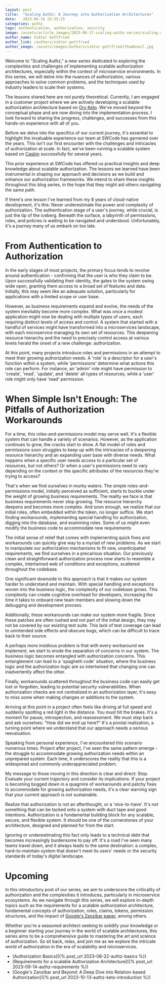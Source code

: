 ```yaml
---
layout: post
title:  "Scaling Authz: A Journey into Authorization Architectures"
date:   2023-06-16 22:35:25
categories: authz
tags: authentication, authorization, security
image: /assets/article_images/2023-06-17-scaling-authz-series/scaling-authz.png
author_name: Viktor Gottfried
author_link: /authors/viktor-gottfried
author_image: /assets/images/authors/viktor-gottfried/thumbnail.jpg
---
```


Welcome to "Scaling Authz," a new series dedicated to exploring the complexities and challenges of implementing scalable authorization architectures, especially within the context of microservice environments. In this series, we will delve into the nuances of authorization, various approaches to solve common problems, and the techniques used by industry leaders to scale their systems.

The lessons shared here are not purely theoretical. Currently, I am engaged in a customer project where we are actively developing a scalable authorization architecture based on [Ory Keto](https://www.ory.sh/keto/). We've moved beyond the conceptual phase and are now diving into the implementation process. I look forward to sharing the progress, challenges, and successes from this hands-on experience with all of you.

Before we delve into the specifics of our current journey, it's essential to highlight the invaluable experience our team at SWCode has garnered over the years. This isn't our first encounter with the challenges and intricacies of authorization at scale. In fact, we've been running a scalable system based on [Casbin](https://casbin.org/) successfully for several years.

This prior experience at SWCode has offered us practical insights and deep knowledge about scalable authorization. The lessons we learned have been instrumental in shaping our approach and decisions as we build and enhance our authorization frameworks. We intend to share these insights throughout this blog series, in the hope that they might aid others navigating the same path.

If there's one lesson I've learned from my 8 years of cloud-native development, it's this: Never underestimate the power and complexity of authorization. The authentication stage of a user's journey, while crucial, is just the tip of the iceberg. Beneath the surface, a labyrinth of permissions, roles, and policies is waiting to be navigated and understood. Unfortunately, it's a journey many of us embark on too late.

# From Authentication to Authorization

In the early stages of most projects, the primary focus tends to revolve around authentication - confirming that the user is who they claim to be. Upon successfully validating their identity, the gates to the system swing wide open, granting them access to a broad set of features and data. Initially, this may seem like an adequate solution, particularly for applications with a limited scope or user base.

However, as business requirements expand and evolve, the needs of the system inevitably become more complex. What was once a modest application might now be dealing with multiple types of users, each requiring distinct levels of access and control. A system that started with a handful of services might have transformed into a microservices landscape, with each microservice managing its own set of resources. This deepening resource hierarchy and the need to precisely control access at various levels herald the onset of a new challenge: authorization.

At this point, many projects introduce roles and permissions in an attempt to meet their growing authorization needs. A 'role' is a descriptor for a user's function within a system, while 'permissions' determine what actions this role can perform. For instance, an 'admin' role might have permission to 'create', 'read', 'update', and 'delete' all types of resources, while a 'user' role might only have 'read' permission.

# When Simple Isn't Enough: The Pitfalls of Authorization Workarounds

For a time, this roles-and-permissions model may serve well. It's a flexible system that can handle a variety of scenarios. However, as the application continues to grow, the cracks start to show. A flat model of roles and permissions soon struggles to keep up with the intricacies of a deepening resource hierarchy and an expanding user base with diverse needs. What happens when a specific user needs access to a particular set of resources, but not others? Or when a user's permissions need to vary depending on the context or the specific attributes of the resources they're trying to access?

That's when we find ourselves in murky waters. The simple roles-and-permissions model, initially perceived as sufficient, starts to buckle under the weight of growing business requirements. The reality we face is that business requirements never stop growing. The resource hierarchy deepens and becomes more complex. And soon enough, we realize that our initial roles, often embedded within the token, no longer suffice. We start finding workarounds, implementing special handling for authorization, digging into the database, and examining roles. Some of us might even modify the business code to accommodate new requirements

The initial sense of relief that comes with implementing quick fixes and workarounds can quickly give way to a myriad of new problems. As we start to manipulate our authorization mechanisms to fit new, unanticipated requirements, we find ourselves in a precarious situation. Our previously clean and straightforward authorization process now starts to resemble a complex, intertwined web of conditions and exceptions, scattered throughout the codebase.

One significant downside to this approach is that it makes our system harder to understand and maintain. With special handling and exceptions woven into the business logic, the complexity of our codebase grows. This complexity can create cognitive overhead for developers, increasing the time it takes to onboard new team members and slowing down the debugging and development process.

Additionally, these workarounds can make our system more fragile. Since these patches are often rushed and not part of the initial design, they may not be covered by our existing test suite. This lack of test coverage can lead to unintended side effects and obscure bugs, which can be difficult to trace back to their source.

A perhaps more insidious problem is that with every workaround we implement, we start to erode the separation of concerns in our system. The business logic becomes entangled with authorization concerns. This entanglement can lead to a 'spaghetti code' situation, where the business logic and the authorization logic are so intertwined that changing one can inadvertently affect the other.

Finally, workarounds scattered throughout the business code can easily get lost or forgotten, leading to potential security vulnerabilities. When authorization checks are not centralized in an authorization layer, it's easy to miss some when making changes or additions to the system.

Arriving at this point in a project often feels like driving at full speed and suddenly spotting a red light in the distance. You must hit the brakes. It's a moment for pause, introspection, and reassessment. We must step back and ask ourselves: "How did we end up here?" It's a pivotal realization, a turning point where we understand that our approach needs a serious reevaluation.

Speaking from personal experience, I've encountered this scenario numerous times. Project after project, I've seen the same pattern emerge - the struggle to accommodate growing authorization needs within an unprepared system. Each time, it underscores the reality that this is a widespread and commonly underappreciated problem.

My message to those moving in this direction is clear and direct: Stop. Evaluate your current trajectory and consider its implications. If your project is becoming bogged down in a quagmire of workarounds and patchy fixes to accommodate for growing authorization needs, it's a clear warning sign that your current approach is not sustainable.

Realize that authorization is not an afterthought, or a 'nice-to-have'. It's not something that can be tacked onto a system with duct tape and good intentions. Authorization is a fundamental building block for any scalable, secure, and flexible system. It should be one of the cornerstones of your architecture, designed and planned for from the start.

Ignoring or underestimating this fact only leads to a technical debt that becomes increasingly burdensome to pay off. It's a road I've seen many teams travel down, and it always leads to the same destination: a complex, hard-to-maintain system that doesn't meet its users' needs or the security standards of today's digital landscape.

# Upcoming

In this introductory post of our series, we aim to underscore the criticality of authorization and the complexities it introduces, particularly in microservice ecosystems. As we navigate through this series, we will explore in-depth topics such as the requirements for a scalable authorization architecture, fundamental concepts of authorization, roles, claims, tokens, permission structures, and the impact of [Google's Zanzibar paper](https://research.google/pubs/pub48190/), among others.

Whether you're a seasoned architect seeking to solidify your knowledge or a beginner starting your journey in the world of scalable architectures, this series aims to be a comprehensive guide to mastering the art and science of authorization. So sit back, relax, and join me as we explore the intricate world of authorization in the era of scalability and microservices.

* [Authorization Basics]({% post_url 2023-08-22-authz-basics %})
* [Requirements for a scalable Authorization Architecture]({% post_url 2023-09-14-authz-requirements %})
* [Google's Zanzibar and Beyond: A Deep Dive into Relation-based Authorization]({% post_url 2023-10-13-authz-keto-introduction %})
